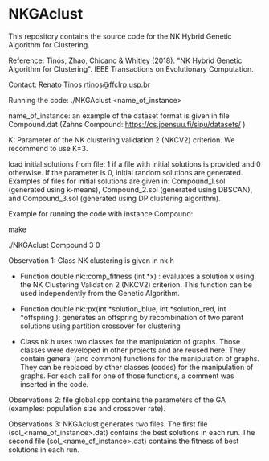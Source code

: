 # NKGAclust
This repository contains the source code for the NK Hybrid Genetic Algorithm for Clustering. 

Reference:  Tinós, Zhao, Chicano & Whitley (2018). "NK Hybrid Genetic Algorithm for Clustering". IEEE Transactions on Evolutionary Computation.	

Contact: Renato Tinos <rtinos@ffclrp.usp.br>

Running the code: ./NKGAclust <name_of_instance> <K> <load initial solutions from file>

name_of_instance: an example of the dataset format is given in file Compound.dat (Zahns Compound: https://cs.joensuu.fi/sipu/datasets/ )

K: Parameter of the NK clustering validation 2 (NKCV2) criterion. We recommend to use K=3.

load initial solutions from file: 1 if a file with initial solutions is provided and 0 otherwise. If the parameter is 0, initial random solutions are generated. Examples of files for initial solutions are given in: Compound_1.sol (generated using k-means), Compound_2.sol (generated using DBSCAN), and Compound_3.sol (generated using DP clustering algorithm).

Example for running the code with instance Compound: 

make

./NKGAclust Compound 3 0



Observation 1: Class NK clustering is given in nk.h 

- Function double nk::comp_fitness (int *x) : evaluates a solution x using the NK Clustering Validation 2 (NKCV2) criterion. This function can be used independently from the Genetic Algorithm.
	
- Function double nk::px(int *solution_blue, int *solution_red, int *offspring ): generates an offspring by recombination of two parent solutions using partition crossover for clustering 

- Class nk.h uses two classes for the manipulation of graphs. Those classes were developed in other projects and are reused here. They contain general (and common) functions for the manipulation of graphs. They can be replaced by other classes (codes) for the manipulation of graphs. For each call for one of those functions, a comment was inserted in the code.  
			
Observations 2: file global.cpp contains the parameters of the GA (examples: population size and crossover rate).

Observations 3: NKGAclust generates two files. The first file (sol_<name_of_instance>.dat) contains the best solutions in each run. The second file (sol_<name_of_instance>.dat) contains the fitness of best solutions in each run.
	

